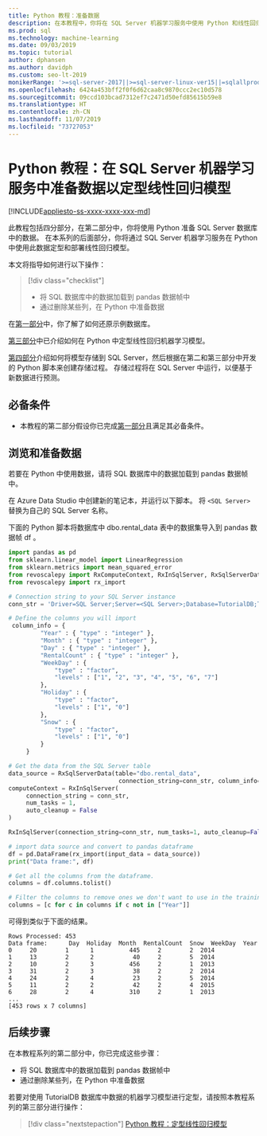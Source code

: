```yaml
---
title: Python 教程：准备数据
description: 在本教程中，你将在 SQL Server 机器学习服务中使用 Python 和线性回归来预测雪橇租赁次数。 你将使用 Python 准备 SQL Server 数据库中的数据。
ms.prod: sql
ms.technology: machine-learning
ms.date: 09/03/2019
ms.topic: tutorial
author: dphansen
ms.author: davidph
ms.custom: seo-lt-2019
monikerRange: '>=sql-server-2017||>=sql-server-linux-ver15||=sqlallproducts-allversions'
ms.openlocfilehash: 6424a453bff2f0f6d62caa8c9870ccc2ec10d578
ms.sourcegitcommit: 09ccd103bcad7312ef7c2471d50efd85615b59e8
ms.translationtype: HT
ms.contentlocale: zh-CN
ms.lasthandoff: 11/07/2019
ms.locfileid: "73727053"
---
```

# <a name="python-tutorial-prepare-data-to-train-a-linear-regression-model-in-sql-server-machine-learning-services"></a>Python 教程：在 SQL Server 机器学习服务中准备数据以定型线性回归模型
[!INCLUDE[appliesto-ss-xxxx-xxxx-xxx-md](../../includes/appliesto-ss-xxxx-xxxx-xxx-md.md)]

此教程包括四分部分，在第二部分中，你将使用 Python 准备 SQL Server 数据库中的数据。 在本系列的后面部分，你将通过 SQL Server 机器学习服务在 Python 中使用此数据定型和部署线性回归模型。

本文将指导如何进行以下操作：

> [!div class="checklist"]
> * 将 SQL 数据库中的数据加载到 pandas 数据帧中 
> * 通过删除某些列，在 Python 中准备数据

在[第一部分](python-ski-rental-linear-regression.md)中，你了解了如何还原示例数据库。

[第三部分](python-ski-rental-linear-regression-train-model.md)中已介绍如何在 Python 中定型线性回归机器学习模型。

[第四部分](python-ski-rental-linear-regression-deploy-model.md)介绍如何将模型存储到 SQL Server，然后根据在第二和第三部分中开发的 Python 脚本来创建存储过程。 存储过程将在 SQL Server 中运行，以便基于新数据进行预测。

## <a name="prerequisites"></a>必备条件

* 本教程的第二部分假设你已完成[第一部分](python-ski-rental-linear-regression.md)且满足其必备条件。

## <a name="explore-and-prepare-the-data"></a>浏览和准备数据

若要在 Python 中使用数据，请将 SQL 数据库中的数据加载到 pandas 数据帧中。

在 Azure Data Studio 中创建新的笔记本，并运行以下脚本。 将 `<SQL Server>` 替换为自己的 SQL Server 名称。

下面的 Python 脚本将数据库中 dbo.rental_data 表中的数据集导入到 pandas 数据帧 df   。

```python
import pandas as pd
from sklearn.linear_model import LinearRegression
from sklearn.metrics import mean_squared_error
from revoscalepy import RxComputeContext, RxInSqlServer, RxSqlServerData
from revoscalepy import rx_import

# Connection string to your SQL Server instance
conn_str = 'Driver=SQL Server;Server=<SQL Server>;Database=TutorialDB;Trusted_Connection=True;'

# Define the columns you will import
 column_info = {
         "Year" : { "type" : "integer" },
         "Month" : { "type" : "integer" },
         "Day" : { "type" : "integer" },
         "RentalCount" : { "type" : "integer" },
         "WeekDay" : {
             "type" : "factor",
             "levels" : ["1", "2", "3", "4", "5", "6", "7"]
         },
         "Holiday" : {
             "type" : "factor",
             "levels" : ["1", "0"]
         },
         "Snow" : {
             "type" : "factor",
             "levels" : ["1", "0"]
         }
     }

# Get the data from the SQL Server table
data_source = RxSqlServerData(table="dbo.rental_data",
                               connection_string=conn_str, column_info=column_info)
computeContext = RxInSqlServer(
     connection_string = conn_str,
     num_tasks = 1,
     auto_cleanup = False
)

RxInSqlServer(connection_string=conn_str, num_tasks=1, auto_cleanup=False)

# import data source and convert to pandas dataframe
df = pd.DataFrame(rx_import(input_data = data_source))
print("Data frame:", df)

# Get all the columns from the dataframe.
columns = df.columns.tolist()

# Filter the columns to remove ones we don't want to use in the training
columns = [c for c in columns if c not in ["Year"]]
```

可得到类似于下面的结果。

```results
Rows Processed: 453
Data frame:      Day  Holiday  Month  RentalCount  Snow  WeekDay  Year
0     20        1      1          445     2        2  2014
1     13        2      2           40     2        5  2014
2     10        2      3          456     2        1  2013
3     31        2      3           38     2        2  2014
4     24        2      4           23     2        5  2014
5     11        2      2           42     2        4  2015
6     28        2      4          310     2        1  2013
...
[453 rows x 7 columns]
```

## <a name="next-steps"></a>后续步骤

在本教程系列的第二部分中，你已完成这些步骤：

* 将 SQL 数据库中的数据加载到 pandas 数据帧中 
* 通过删除某些列，在 Python 中准备数据

若要对使用 TutorialDB 数据库中数据的机器学习模型进行定型，请按照本教程系列的第三部分进行操作：

> [!div class="nextstepaction"]
> [Python 教程：定型线性回归模型](python-ski-rental-linear-regression-train-model.md)